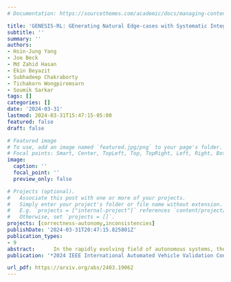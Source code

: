 ```yaml
---
# Documentation: https://sourcethemes.com/academic/docs/managing-content/

title: 'GENESIS-RL: GEnerating Natural Edge-cases with Systematic Integration of Safety Considerations and Reinforcement Learning'
subtitle: ''
summary: ''
authors:
- Hsin-Jung Yang
- Joe Beck
- Md Zahid Hasan
- Ekin Beyazit
- Subhadeep Chakraborty
- Tichakorn Wongpiromsarn
- Soumik Sarkar
tags: []
categories: []
date: '2024-03-31'
lastmod: 2024-03-31T15:47:15-05:00
featured: false
draft: false

# Featured image
# To use, add an image named `featured.jpg/png` to your page's folder.
# Focal points: Smart, Center, TopLeft, Top, TopRight, Left, Right, BottomLeft, Bottom, BottomRight.
image:
  caption: ''
  focal_point: ''
  preview_only: false

# Projects (optional).
#   Associate this post with one or more of your projects.
#   Simply enter your project's folder or file name without extension.
#   E.g. `projects = ["internal-project"]` references `content/project/deep-learning/index.md`.
#   Otherwise, set `projects = []`.
projects: [correctness-autonomy,inconsistencies]
publishDate: '2024-03-31T20:47:15.825801Z'
publication_types:
- 9
abstract:      In the rapidly evolving field of autonomous systems, the safety and reliability of the system components are fundamental requirements. These components are often vulnerable to complex and unforeseen environments, making natural edge-case generation essential for enhancing system resilience. This paper presents GENESIS-RL, a novel framework that leverages system-level safety considerations and reinforcement learning techniques to systematically generate naturalistic edge cases. By simulating challenging conditions that mimic the real-world situations, our framework aims to rigorously test entire system's safety and reliability. Although demonstrated within the autonomous driving application, our methodology is adaptable across diverse autonomous systems. Our experimental validation, conducted on high-fidelity simulator underscores the overall effectiveness of this framework.
publication: '*2024 IEEE International Automated Vehicle Validation Conference (IAVVC)*'

url_pdf: https://arxiv.org/abs/2403.19062
---
```

